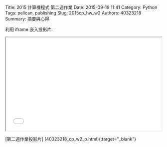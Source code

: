 Title: 2015 計算機程式 第二週作業
Date: 2015-09-19 11:41
Category: Python
Tags: pelican, publishing
Slug: 2015cp_hw_w2
Authors: 40323218
Summary: 摘要與心得

利用 iframe 嵌入投影片:

<iframe src="40323218_cp_w2_p.html" width="500" height="300"></iframe>

[第二週作業投影片]
(40323218_cp_w2_p.html){:target="_blank"}